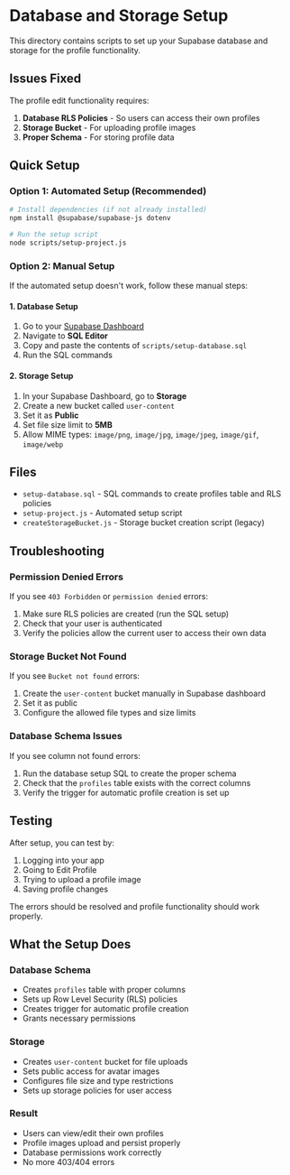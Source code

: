 # Database and Storage Setup

This directory contains scripts to set up your Supabase database and storage for the profile functionality.

## Issues Fixed

The profile edit functionality requires:
1. **Database RLS Policies** - So users can access their own profiles
2. **Storage Bucket** - For uploading profile images
3. **Proper Schema** - For storing profile data

## Quick Setup

### Option 1: Automated Setup (Recommended)

```bash
# Install dependencies (if not already installed)
npm install @supabase/supabase-js dotenv

# Run the setup script
node scripts/setup-project.js
```

### Option 2: Manual Setup

If the automated setup doesn't work, follow these manual steps:

#### 1. Database Setup

1. Go to your [Supabase Dashboard](https://supabase.com/dashboard)
2. Navigate to **SQL Editor**
3. Copy and paste the contents of `scripts/setup-database.sql`
4. Run the SQL commands

#### 2. Storage Setup

1. In your Supabase Dashboard, go to **Storage**
2. Create a new bucket called `user-content`
3. Set it as **Public**
4. Set file size limit to **5MB**
5. Allow MIME types: `image/png`, `image/jpg`, `image/jpeg`, `image/gif`, `image/webp`

## Files

- `setup-database.sql` - SQL commands to create profiles table and RLS policies
- `setup-project.js` - Automated setup script
- `createStorageBucket.js` - Storage bucket creation script (legacy)

## Troubleshooting

### Permission Denied Errors

If you see `403 Forbidden` or `permission denied` errors:

1. Make sure RLS policies are created (run the SQL setup)
2. Check that your user is authenticated
3. Verify the policies allow the current user to access their own data

### Storage Bucket Not Found

If you see `Bucket not found` errors:

1. Create the `user-content` bucket manually in Supabase dashboard
2. Set it as public
3. Configure the allowed file types and size limits

### Database Schema Issues

If you see column not found errors:

1. Run the database setup SQL to create the proper schema
2. Check that the `profiles` table exists with the correct columns
3. Verify the trigger for automatic profile creation is set up

## Testing

After setup, you can test by:

1. Logging into your app
2. Going to Edit Profile
3. Trying to upload a profile image
4. Saving profile changes

The errors should be resolved and profile functionality should work properly.

## What the Setup Does

### Database Schema
- Creates `profiles` table with proper columns
- Sets up Row Level Security (RLS) policies
- Creates trigger for automatic profile creation
- Grants necessary permissions

### Storage
- Creates `user-content` bucket for file uploads
- Sets public access for avatar images
- Configures file size and type restrictions
- Sets up storage policies for user access

### Result
- Users can view/edit their own profiles
- Profile images upload and persist properly
- Database permissions work correctly
- No more 403/404 errors 